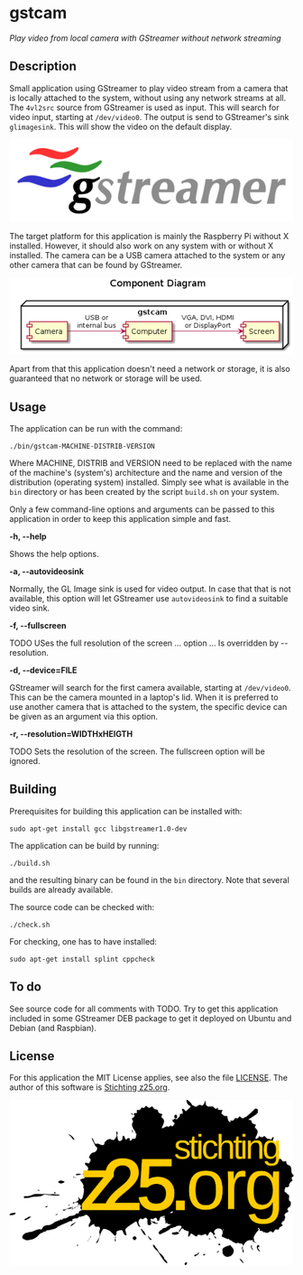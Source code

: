 gstcam
======

_Play video from local camera with GStreamer without network streaming_


Description
-----------

Small application using GStreamer to play video stream from a camera that is
locally attached to the system, without using any network streams at all. The
`4vl2src` source from GStreamer is used as input. This will search for video
input, starting at `/dev/video0`. The output is send to GStreamer's sink
`glimagesink`. This will show the video on the default display.

[![Logo GStreamer](images/logo-gstreamer.png?raw=true)](http://gstreamer.freedesktop.org)

The target platform for this application is mainly the Raspberry Pi without X
installed. However, it should also work on any system with or without X
installed. The camera can be a USB camera attached to the system or any other
camera that can be found by GStreamer.

![Component diagram](images/component-diagram.png?raw=true)

Apart from that this application doesn't need a network or storage, it is also
guaranteed that no network or storage will be used.


Usage
-----

The application can be run with the command:

    ./bin/gstcam-MACHINE-DISTRIB-VERSION

Where MACHINE, DISTRIB and VERSION need to be replaced with the name of the
machine's (system's) architecture and the name and version of the distribution
(operating system) installed. Simply see what is available in the `bin`
directory or has been created by the script `build.sh` on your system.

Only a few command-line options and arguments can be passed to this application
in order to keep this application simple and fast.

**-h, --help**

Shows the help options.

**-a, --autovideosink**

Normally, the GL Image sink is used for video output. In case that that is not
available, this option will let GStreamer use `autovideosink` to find a suitable
video sink.

**-f, --fullscreen**

TODO USes the full resolution of the screen ... option ... Is overridden by
--resolution.

**-d, --device=FILE**

GStreamer will search for the first camera available, starting at `/dev/video0`.
This can be the camera mounted in a laptop's lid. When it is preferred to use
another camera that is attached to the system, the specific device can be given
as an argument via this option.

**-r, --resolution=WIDTHxHEIGTH**

TODO Sets the resolution of the screen. The fullscreen option will be ignored.


Building
--------

Prerequisites for building this application can be installed with:

    sudo apt-get install gcc libgstreamer1.0-dev

The application can be build by running:

    ./build.sh

and the resulting binary can be found in the `bin` directory. Note that several
builds are already available.

The source code can be checked with:

    ./check.sh

For checking, one has to have installed:

    sudo apt-get install splint cppcheck


To do
-----

See source code for all comments with TODO. Try to get this application included
in some GStreamer DEB package to get it deployed on Ubuntu and Debian (and
Raspbian).


License
-------

For this application the MIT License applies, see also the file
[LICENSE](LICENSE). The author of this software is
[Stichting z25.org](http://z25.org).

[![Logo z25](images/logo-z25.png?raw=true)](http://z25.org)
